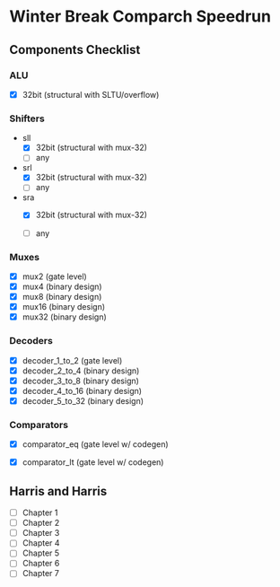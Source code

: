 # Winter Break Comparch Speedrun

## Components Checklist

### ALU
- [x] 32bit (structural with SLTU/overflow)

### Shifters
- sll
  - [x] 32bit (structural with mux-32)
  - [ ] any
- srl
  - [x] 32bit (structural with mux-32)
  - [ ] any
- sra
  - [x] 32bit (structural with mux-32)
  - [ ] any



### Muxes
- [x] mux2 (gate level)
- [x] mux4 (binary design)
- [x] mux8 (binary design)
- [x] mux16 (binary design)
- [x] mux32 (binary design)

### Decoders
- [x] decoder_1_to_2 (gate level)
- [x] decoder_2_to_4 (binary design)
- [x] decoder_3_to_8 (binary design)
- [x] decoder_4_to_16 (binary design)
- [x] decoder_5_to_32 (binary design)

### Comparators
- [x] comparator_eq (gate level w/ codegen)
- [x] comparator_lt (gate level w/ codegen)


## Harris and Harris
- [ ] Chapter 1
- [ ] Chapter 2
- [ ] Chapter 3
- [ ] Chapter 4
- [ ] Chapter 5
- [ ] Chapter 6
- [ ] Chapter 7
